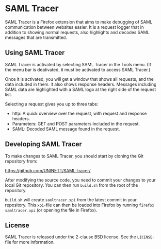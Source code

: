 SAML Tracer
===========

SAML Tracer is a Firefox extension that aims to make debugging of
SAML communication between websites easier. It is a request logger that
in addition to showing normal requests, also highlights and decodes
SAML messages that are transmitted.


Using SAML Tracer
-----------------

SAML Tracer is activated by selecting SAML Tracer in the Tools menu.
(If the menu bar is deativated, it must be activated to access SAML
Tracer.)

Once it is activated, you will get a window that shows all requests,
and the data included in them. It also shows response headers.
Messages including SAML data are highlighted with a SAML logo at the
right side of the request list.

Selecting a request gives you up to three tabs:

* http: A quick overview over the request, with request and response
  headers.
* Parameters: GET and POST parameters included in the request.
* SAML: Decoded SAML message found in the request.


Developing SAML Tracer
----------------------

To make changes to SAML Tracer, you should start by cloning the Git
repository from:

  https://github.com/UNINETT/SAML-tracer/

After modifying the source code, you need to commit your changes to
your local Git repository. You can then run `build.sh` from the
root of the repository.

`build.sh` will create `samltracer.xpi` from the latest commit in
your repository. This `xpi`-file can then be loaded into Firefox
by running `firefox samltracer.xpi` (or opening the file in Firefox).


License
-------

SAML Tracer is released under the 2-clause BSD license. See the
`LICENSE`-file for more information.
